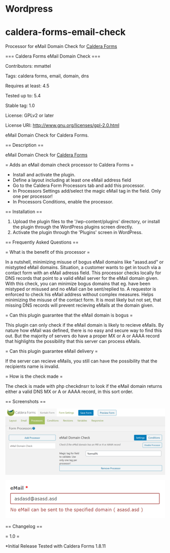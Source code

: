 # Wordpress
# caldera-forms-email-check
Processor for eMail Domain Check for [Caldera Forms](https://calderaforms.com)

=== Caldera Forms eMail Domain Check ===

Contributors: mmattel

Tags: caldera forms, email, domain, dns

Requires at least: 4.5

Tested up to: 5.4

Stable tag: 1.0

License: GPLv2 or later

License URI: http://www.gnu.org/licenses/gpl-2.0.html

eMail Domain Check for Caldera Forms.

== Description ==

eMail Domain Check for [Caldera Forms](https://calderaforms.com)

= Adds an eMail domain check processor to Caldera Forms =

* Install and activate the plugin.
* Define a layout including at least one eMail address field
* Go to the Caldera Form Processors tab and add this processor.
* In Processors Settings add/select the magic eMail tag in the field. Only one per processor!
* In Processors Conditions, enable the processor.


== Installation ==
1. Upload the plugin files to the '/wp-content/plugins' directory, or install the plugin through the WordPress plugins screen directly.
2. Activate the plugin through the 'Plugins' screen in WordPress.


== Frequently Asked Questions ==

= What is the benefit of this processor =

In a nutshell, minimizing misuse of bogus eMail domains like "asasd.asd" or mistypted eMail domains.
Situation, a customer wants to get in touch via a contact form with an eMail adresss field.
This processor checks locally for DNS records that point to a valid eMail server for the eMail domain given.
With this check, you can minimize bogus domains that eg. have been mistyped or misused and no eMail can be sent/replied to.
A requestor is enforced to check his eMail address without complex measures. Helps minimizing the misuse of the contact form.
It is most likely but not set, that missing DNS records will prevent recieving eMails at the domain given.

= Can this plugin guarantee that the eMail domain is bogus =

This plugin can only check if the eMail domain is likely to recieve eMails.
By nature how eMail was defined, there is no easy and secure way to find this out.
But the majority of servers do have a proper MX or A or AAAA record that highlights the
possibility that this server can process eMails.

= Can this plugin guarantee eMail delivery =

If the server can recieve eMails, you still can have the possibility that the recipients name is invalid.

= How is the check made =

The check is made with php checkdnsrr to look if the eMail domain returns either a valid DNS MX or A or AAAA record,
in this sort order.


== Screenshots ==

![Setup](https://github.com/mmattel/caldera-forms-email-check/blob/master/caldera-forms-email-check-setup.png)

![Error](https://github.com/mmattel/caldera-forms-email-check/blob/master/caldera-forms-email-check-error.png)

== Changelog ==

= 1.0 =

*Initial Release
Tested with Caldera Forms 1.8.11

